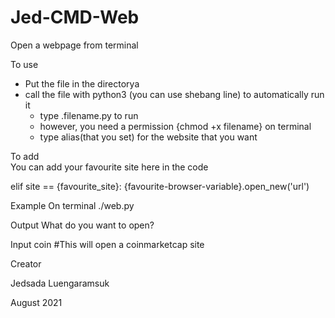 # Jed-CMD-Web
Open a webpage from terminal


To use

- Put the file in the directorya
- call the file with python3 (you can use shebang line) to automatically run it
    - type .filename.py to run
    - however, you need a permission
      {chmod +x filename} on terminal 
    - type alias(that you set) for the website that you want
 
To add  
You can add your favourite site here in the code 


elif site == {favourite_site}:
	{favourite-browser-variable}.open_new('url') 
  
 
Example 
On terminal 
./web.py 

Output
What do you want to open? 

Input 
coin #This will open a coinmarketcap site 



Creator

Jedsada Luengaramsuk 

August 2021


